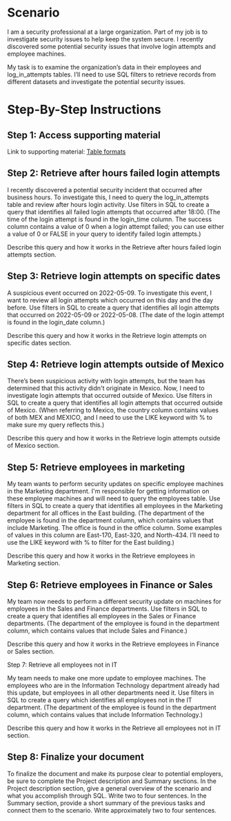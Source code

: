 # Scenario

I am a security professional at a large organization. Part of my job is to investigate security issues to help keep the system secure. I recently discovered some potential security issues that involve login attempts and employee machines.

My task is to examine the organization’s data in their employees and log_in_attempts tables. I’ll need to use SQL filters to retrieve records from different datasets and investigate the potential security issues.

# Step-By-Step Instructions

## Step 1: Access supporting material

Link to supporting material: <a href="Table formats.pdf">Table formats</a>

## Step 2: Retrieve after hours failed login attempts

I recently discovered a potential security incident that occurred after business hours. To investigate this, I need to query the log_in_attempts table and review after hours login activity. Use filters in SQL to create a query that identifies all failed login attempts that occurred after 18:00. (The time of the login attempt is found in the login_time column. The success column contains a value of 0 when a login attempt failed; you can use either a value of 0 or FALSE in your query to identify failed login attempts.)

Describe this query and how it works in the Retrieve after hours failed login attempts section. 

## Step 3: Retrieve login attempts on specific dates
A suspicious event occurred on 2022-05-09. To investigate this event, I want to review all login attempts which occurred on this day and the day before. Use filters in SQL to create a query that identifies all login attempts that occurred on 2022-05-09 or 2022-05-08. (The date of the login attempt is found in the login_date column.)

Describe this query and how it works in the Retrieve login attempts on specific dates section.

## Step 4: Retrieve login attempts outside of Mexico

There’s been suspicious activity with login attempts, but the team has determined that this activity didn't originate in Mexico. Now, I need to investigate login attempts that occurred outside of Mexico. Use filters in SQL to create a query that identifies all login attempts that occurred outside of Mexico. (When referring to Mexico, the country column contains values of both MEX and MEXICO, and I need to use the LIKE keyword with % to make sure my query reflects this.)

Describe this query and how it works in the Retrieve login attempts outside of Mexico section.

## Step 5: Retrieve employees in marketing

My team wants to perform security updates on specific employee machines in the Marketing department. I'm responsible for getting information on these employee machines and will need to query the employees table. Use filters in SQL to create a query that identifies all employees in the Marketing department for all offices in the East building. (The department of the employee is found in the department column, which contains values that include Marketing. The office is found in the office column. Some examples of values in this column are East-170, East-320, and North-434. I’ll need to use the LIKE keyword with % to filter for the East building.)

Describe this query and how it works in the Retrieve employees in Marketing section.

## Step 6: Retrieve employees in Finance or Sales
My team now needs to perform a different security update on machines for employees in the Sales and Finance departments. Use filters in SQL to create a query that identifies all employees in the Sales or Finance departments. (The department of the employee is found in the department column, which contains values that include Sales and Finance.)

Describe this query and how it works in the Retrieve employees in Finance or Sales section.

Step 7: Retrieve all employees not in IT

My team needs to make one more update to employee machines. The employees who are in the Information Technology department already had this update, but employees in all other departments need it. Use filters in SQL to create a query which identifies all employees not in the IT department. (The department of the employee is found in the department column, which contains values that include Information Technology.)

Describe this query and how it works in the Retrieve all employees not in IT section.

## Step 8: Finalize your document

To finalize the document and make its purpose clear to potential employers, be sure to complete the Project description and Summary sections. In the Project description section, give a general overview of the scenario and what you accomplish through SQL. Write two to four sentences. In the Summary section, provide a short summary of the previous tasks and connect them to the scenario. Write approximately two to four sentences.
